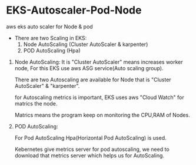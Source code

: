 # EKS-Autoscaler-Pod-Node
aws eks auto scaler for Node &amp; pod


- There are two Scaling in EKS: 
  1. Node AutoScaling (Cluster AutoScaler & karpenter)
  2. POD AutoScaling (Hpa)

 1. Node AutoScaling:
    It is "Cluster AutoScaler" means increases worker node, For this EKS use aws ASG service(Auto scaling group).

    There are two Autoscaling are available for Node that is "Cluster AutoScaler" & "karpenter".

    for Autoscaling metrics is important, EKS uses aws "Cloud Watch" for matrics the node.

    Matrics means the program keep on monitoring the CPU,RAM of Nodes.

2. POD AutoScaling:

   For Pod AutoScaling Hpa(Horizontal Pod AutoScaling) is used.

   Kebernetes give metrics server for pod autoscaling, we need to download that metrics server which helps us for AutoScaling.
   


